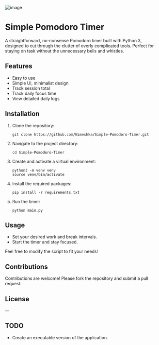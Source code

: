 ![image](https://github.com/user-attachments/assets/ecf817d6-5d08-4068-8a87-63819a39a0b8)


# Simple Pomodoro Timer

A straightforward, no-nonsense Pomodoro timer built with Python 3, designed to cut through the clutter of overly complicated tools. Perfect for staying on task without the unnecessary bells and whistles.

## Features
- Easy to use
- Simple UI, minimalist design
- Track session total
- Track daily focus time
- View detailed daily logs

## Installation
1. Clone the repository:
    ```
    git clone https://github.com/Nimeshka/Simple-Pomodoro-Timer.git
    ```
2. Navigate to the project directory:
    ```
    cd Simple-Pomodoro-Timer
    ```
3. Create and activate a virtual environment:
    ```
    python3 -m venv venv
    source venv/bin/activate
    ```
4. Install the required packages:
    ```
    pip install -r requirements.txt
    ```
5. Run the timer:
    ```
    python main.py
    ```

## Usage
- Set your desired work and break intervals.
- Start the timer and stay focused.

Feel free to modify the script to fit your needs!

## Contributions
Contributions are welcome! Please fork the repository and submit a pull request.

## License
--

## TODO
- Create an executable version of the application.
